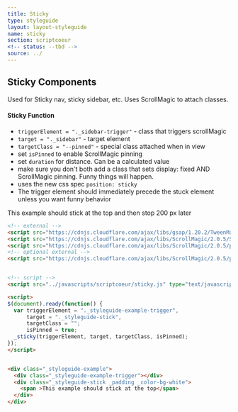 ```yaml
---
title: Sticky
type: styleguide
layout: layout-styleguide
name: sticky
section: scriptcoeur
<!-- status: --tbd -->
source: ../
---
```


<main markdown="1">

## Sticky Components

Used for Sticky nav, sticky sidebar, etc. Uses ScrollMagic to attach classes.

#### Sticky Function

- `triggerElement = "._sidebar-trigger"` - class that triggers scrollMagic
- `target = "._sidebar"` - target element
- `targetClass = "--pinned"` - special class attached when in view
- set `isPinned` to enable ScrollMagic pinning
- set `duration` for distance. Can be a calculated value
- make sure you don't both add a class that sets display: fixed AND ScrollMagic pinning. Funny things will happen.
- uses the new css spec `position: sticky`
- The trigger element should immediately precede the stuck element unless you want funny behavior

<div class="_styleguide-example">
  <div class="_styleguide-example-trigger"></div>
  <div class="_styleguide-stick _padding _color-bg-white">
    <span >This example should stick at the top and then stop 200 px later</span>
  </div>
</div>


~~~ html
<!-- external -->
<script src="https://cdnjs.cloudflare.com/ajax/libs/gsap/1.20.2/TweenMax.min.js"></script>
<script src="https://cdnjs.cloudflare.com/ajax/libs/ScrollMagic/2.0.5/ScrollMagic.js"></script>
<script src="https://cdnjs.cloudflare.com/ajax/libs/ScrollMagic/2.0.5/plugins/animation.gsap.js"></script>
<!-- optional external -->
<script src="https://cdnjs.cloudflare.com/ajax/libs/ScrollMagic/2.0.5/plugins/debug.addIndicators.js"></script> 


<!-- script -->
<script src="../javascripts/scriptcoeur/sticky.js" type="text/javascript"></script>

<script>
$(document).ready(function() {
  var triggerElement = "._styleguide-example-trigger", 
      target = "._styleguide-stick", 
      targetClass = "";
      isPinned = true;
  _sticky(triggerElement, target, targetClass, isPinned);
});
</script>


<div class="_styleguide-example">
  <div class="_styleguide-example-trigger"></div>
  <div class="_styleguide-stick _padding _color-bg-white">
    <span >This example should stick at the top</span>
  </div>
</div>
~~~


<!-- external -->
<script src="https://cdnjs.cloudflare.com/ajax/libs/gsap/1.20.2/TweenMax.min.js"></script>
<script src="https://cdnjs.cloudflare.com/ajax/libs/ScrollMagic/2.0.5/ScrollMagic.js"></script>
<script src="https://cdnjs.cloudflare.com/ajax/libs/ScrollMagic/2.0.5/plugins/animation.gsap.js"></script>

<!-- script -->
<script src="../javascripts/scriptcoeur/sticky.js" type="text/javascript"></script>

<script>
$(document).ready(function() {
  var triggerElement = "._styleguide-example-trigger", 
      target = "._styleguide-stick", 
      targetClass = "";
      duration = 200;
      isPinned = true;
  _sticky(triggerElement, target, targetClass, duration, isPinned);
});
</script>

</main>

